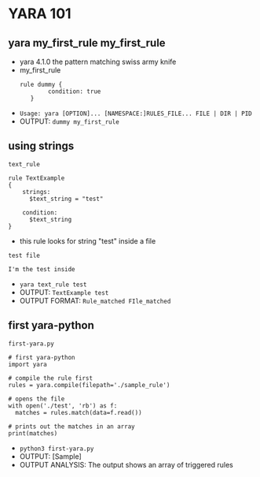 # YARA 101 

## yara my_first_rule my_first_rule 
- yara 4.1.0 the pattern matching swiss army knife
- my_first_rule
  ```
  rule dummy { 
          condition: true 
     }
  ```
- ```Usage: yara [OPTION]... [NAMESPACE:]RULES_FILE... FILE | DIR | PID```
- OUTPUT: ```dummy my_first_rule```

## using strings
```
text_rule

rule TextExample
{
	strings:
	  $text_string = "test"

	condition:
	  $text_string
}
```
- this rule looks for string "test" inside a file

```
test file

I'm the test inside
```
- ```yara text_rule test```
- OUTPUT: ```TextExample test```
- OUTPUT FORMAT: ```Rule_matched FIle_matched```

## first yara-python
```
first-yara.py

# first yara-python
import yara

# compile the rule first
rules = yara.compile(filepath='./sample_rule')

# opens the file
with open('./test', 'rb') as f:
  matches = rules.match(data=f.read())

# prints out the matches in an array
print(matches)
```
- ```python3 first-yara.py```
- OUTPUT: [Sample]
- OUTPUT ANALYSIS: The output shows an array of triggered rules


